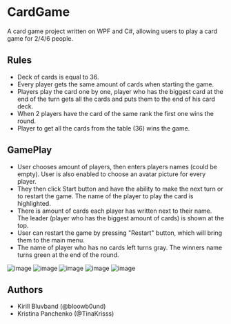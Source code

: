 # CardGame

A card game project written on WPF and C#, allowing users to play a card game for 2/4/6 people.

## Rules
* Deck of cards is equal to 36.
* Every player gets the same amount of cards when starting the game.
* Players play the card one by one, player who has the biggest card at the end of the turn gets all the cards and puts them to the end of his card deck.
* When 2 players have the card of the same rank the first one wins the round.
* Player to get all the cards from the table (36) wins the game.

## GamePlay
* User chooses amount of players, then enters players names (could be empty). User is also enabled to choose an avatar picture for every player. 
* They then click Start button and have the ability to make the next turn or to restart the game. The name of the player to play the card is highlighted.
* There is amount of cards each player has written next to their name. The leader (player who has the biggest amount of cards) is shown at the top.
* User can restart the game by pressing "Restart" button, which will bring them to the main menu.
* The name of player who has no cards left turns gray. The winners name turns green at the end of the round.

![image](https://i.imgur.com/miAGxKn.png)
![image](https://i.imgur.com/D7ye4VM.png)
![image](https://i.imgur.com/M2NJOfF.png)
![image](https://i.imgur.com/AAsdy9P.png)
![image](https://i.imgur.com/rvoSEPG.png)

## Authors
* Kirill Bluvband (@bloowb0und)
* Kristina Panchenko (@TinaKrisss)
